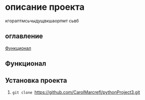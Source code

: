 # описание проекта
кгораптмсьчыдущвкшаорпмт сьвб


## оглавление
[Функционал](#Функционал)

## Функционал 
## Установка проекта
1. `git clone `https://github.com/CarolMarcrefl/pythonProject3.git